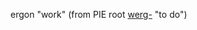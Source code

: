 ergon "work" (from PIE root [werg-](https://www.etymonline.com/word/*werg-?ref=etymonline_crossreference "Etymology, meaning and definition of *werg-") "to do")